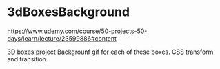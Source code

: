 # 3dBoxesBackground
https://www.udemy.com/course/50-projects-50-days/learn/lecture/23599886#content

3D boxes project
Backgrounf gif for each of these boxes.
CSS transform and transition.
